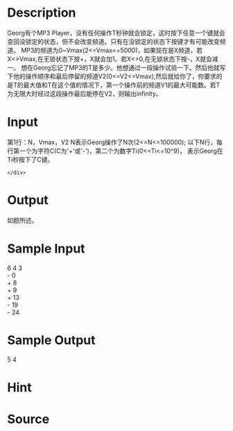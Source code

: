 
# Description

<div class="content">Georg有个MP3 Player，没有任何操作T秒钟就会锁定，这时按下任意一个键就会变回没锁定的状态，但不会改变频道。只有在没锁定的状态下按键才有可能改变频道。
	MP3的频道为0~Vmax(2&lt;=Vmax&lt;=5000)，如果现在是X频道，若X&lt;&gt;Vmax,在无锁状态下按+，X就会加1。若X&lt;&gt;0,在无锁状态下按-，X就会减一。
	想在Georg忘记了MP3的T是多少。他想通过一段操作试验一下。然后他就写下他的操作顺序和最后停留的频道V2(0&lt;=V2&lt;=Vmax),然后就给你了，你要求的是T的最大值和T在这个值的情况下，第一个操作前的频道V1的最大可能数。若T为无限大时经过这段操作最后能停在V2，则输出infinity。

</div>

# Input

<div class="content">
	第1行：N，Vmax，V2   N表示Georg操作了N次(2&lt;=N&lt;=100000);
	以下N行，每行第一个为字符C(C为&#39;+&#39;或&#39;-&#39;)，第二个为数字Ti(0&lt;=Ti&lt;=10^9)，  表示Georg在Ti秒按下了C键。


	</div>

# Output

<div class="content">如题所述。</div>

# Sample Input

<div class="content"><span class="sampledata">6 4 3<br/>
- 0<br/>
+ 8<br/>
+ 9<br/>
+ 13<br/>
- 19<br/>
- 24<br/>
</span></div>

# Sample Output

<div class="content"><span class="sampledata">5 4</span></div>

# Hint

<div class="content"><p></p></div>

# Source

<div class="content"><p><a href="problemset.php?search="></a></p></div>

